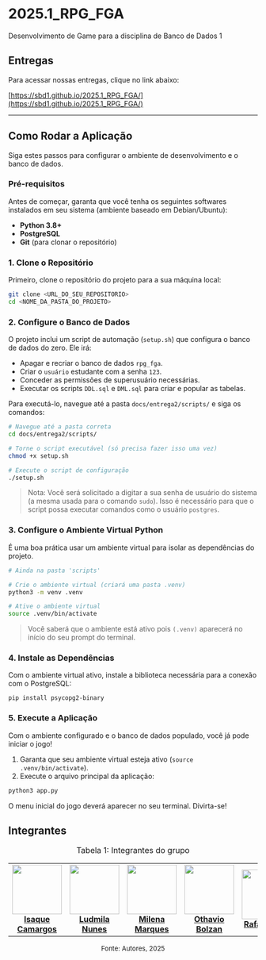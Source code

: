 # 2025.1_RPG_FGA
Desenvolvimento de Game para a disciplina de Banco de Dados 1

## Entregas

Para acessar nossas entregas, clique no link abaixo:

[https://sbd1.github.io/2025.1_RPG_FGA/](https://sbd1.github.io/2025.1_RPG_FGA/)

---

## Como Rodar a Aplicação

Siga estes passos para configurar o ambiente de desenvolvimento e o banco de dados.

### Pré-requisitos

Antes de começar, garanta que você tenha os seguintes softwares instalados em seu sistema (ambiente baseado em Debian/Ubuntu):

* **Python 3.8+**
* **PostgreSQL**
* **Git** (para clonar o repositório)

### 1. Clone o Repositório

Primeiro, clone o repositório do projeto para a sua máquina local:

```bash
git clone <URL_DO_SEU_REPOSITORIO>
cd <NOME_DA_PASTA_DO_PROJETO>
```

### 2. Configure o Banco de Dados
O projeto inclui um script de automação (```setup.sh```) que configura o banco de dados do zero. Ele irá:
* Apagar e recriar o banco de dados ```rpg_fga```.
* Criar o ```usuário``` estudante com a senha ```123```.
* Conceder as permissões de superusuário necessárias.
* Executar os scripts ```DDL.sql``` e ```DML.sql``` para criar e popular as tabelas.

Para executá-lo, navegue até a pasta ```docs/entrega2/scripts/``` e siga os comandos:
```bash
# Navegue até a pasta correta
cd docs/entrega2/scripts/

# Torne o script executável (só precisa fazer isso uma vez)
chmod +x setup.sh

# Execute o script de configuração
./setup.sh
```
> Nota: Você será solicitado a digitar a sua senha de usuário do sistema (a mesma usada para o comando ```sudo```). Isso é necessário para que o script possa executar comandos como o usuário ```postgres```.

### 3. Configure o Ambiente Virtual Python
É uma boa prática usar um ambiente virtual para isolar as dependências do projeto.
```bash
# Ainda na pasta 'scripts'

# Crie o ambiente virtual (criará uma pasta .venv)
python3 -m venv .venv

# Ative o ambiente virtual
source .venv/bin/activate
```
> Você saberá que o ambiente está ativo pois ```(.venv)``` aparecerá no início do seu prompt do terminal.

### 4. Instale as Dependências
Com o ambiente virtual ativo, instale a biblioteca necessária para a conexão com o PostgreSQL:
```
pip install psycopg2-binary
```
### 5. Execute a Aplicação
Com o ambiente configurado e o banco de dados populado, você já pode iniciar o jogo!
1. Garanta que seu ambiente virtual esteja ativo (```source .venv/bin/activate```).
2. Execute o arquivo principal da aplicação:
```bash
python3 app.py
```
O menu inicial do jogo deverá aparecer no seu terminal. Divirta-se!

## Integrantes

<font size="3"><p style="text-align: center">Tabela 1: Integrantes do grupo</p></font> 

<table align="center">
  <tr>
    <td align="center">
      <img src="https://github.com/isaqzin.png" width=100><br>
      <b><a href="https://github.com/isaqzin">Isaque Camargos</a></b><br>
    </td>
    <td align="center">
      <img src="https://github.com/ludmilaaysha.png" width=100><br>
      <b><a href="https://github.com/ludmilaaysha">Ludmila Nunes</a></b><br>
    </td>
    <td align="center">
      <img src="https://github.com/milenamso.png" width=100><br>
      <b><a href="https://github.com/milenamso">Milena Marques</a></b><br>
    </td>
    <td align="center">
      <img src="https://github.com/bolzanMGB.png" width=100><br>
      <b><a href="https://github.com/bolzanMGB">Othavio Bolzan</a></b><br>
    </td>
    <td align="center">
      <img src="https://github.com/rafaelschadt.png" width=100><br>
      <b><a href="https://github.com/rafaelschadt">Rafael Welz</a></b><br>
    </td>
    <td align="center">
      <img src="https://github.com/rodrigoFAmaral.png" width=100><br>
      <b><a href="https://github.com/rodrigoFAmaral">Rodrigo Amaral</a></b><br>
    </td>
  </tr>

</table>

<font size="2"><p style="text-align: center">Fonte: Autores, 2025</p></font> 